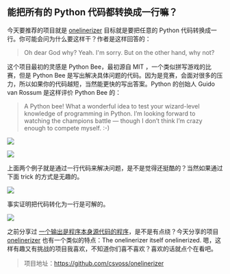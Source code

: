 ## 能把所有的 Python 代码都转换成一行嘛？

今天要推荐的项目就是 [onelinerizer](https://github.com/csvoss/onelinerizer) 目标就是要把任意的 Python 代码转换成一行。你可能会问为什么要这样干？作者是这样回答的：

> Oh dear God why?
> Yeah. I'm sorry. But on the other hand, why not?

这个项目最初的灵感是 Python Bee，最初源自 MIT ，一个类似拼写游戏的比赛，但是 Python Bee 是写出解决具体问题的代码。因为是竞赛，会面对很多的压力，所以如果你的代码越短，当然能更快的写出答案。Python 的创始人 Guido van Rossum 是这样评价 Python Bee 的：

> A Python bee! What a wonderful idea to test your wizard-level knowledge of programming in Python. I’m looking forward to watching the champions battle — though I don’t think I’m crazy enough to compete myself. :-)



![](https://7465-test-3c9b5e-1258459492.tcb.qcloud.la/GitHub%E7%B2%BE%E9%80%89/oneline_list_comrehesion.png)

![](https://7465-test-3c9b5e-1258459492.tcb.qcloud.la/GitHub%E7%B2%BE%E9%80%89/oneline_pi.png)

上面两个例子就是通过一行代码来解决问题，是不是觉得还挺酷的？当然如果通过下面 trick 的方式是无趣的。

![](https://7465-test-3c9b5e-1258459492.tcb.qcloud.la/GitHub%E7%B2%BE%E9%80%89/oneline_nofun.png)

事实证明把代码转化为一行是可解的。

![](https://7465-test-3c9b5e-1258459492.tcb.qcloud.la/GitHub%E7%B2%BE%E9%80%89/oneline_challdge.png)

之前分享过 [一个输出是程序本身源代码的程序](https://mp.weixin.qq.com/s?__biz=MzA3MzE4ODY0Mg==&mid=2455983781&idx=1&sn=0c78039a0430276da539bfcc0602f2d3&chksm=888522e8bff2abfe9fc4755722e7290cb92e53e4c36f87f3f2ca2fccf4ca7a73ef60ff5da7e7&token=352633523&lang=zh_CN#rd)，是不是有点绕？今天分享的项目 [onelinerizer](https://github.com/csvoss/onelinerizer) 也有一个类似的特点：The onelinerizer itself onelinerized. 嗯，这样有趣又有挑战的项目我喜欢，不知道你们喜不喜欢？喜欢的话就点个在看吧。



> 项目地址：https://github.com/csvoss/onelinerizer
